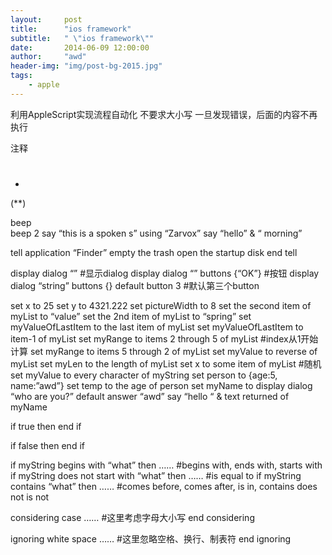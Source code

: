 ```yaml
---
layout:     post
title:      "ios framework"
subtitle:   " \"ios framework\""
date:       2014-06-09 12:00:00
author:     "awd"
header-img: "img/post-bg-2015.jpg"
tags:
    - apple
---
```

利用AppleScript实现流程自动化
不要求大小写
一旦发现错误，后面的内容不再执行

注释
#
-
(**)

beep	
beep 2
say “this is a spoken s” using “Zarvox”
say “hello” & “ morning”

tell application “Finder”
	empty the trash
	open the startup disk
end tell

display dialog “”					#显示dialog
display dialog “” buttons {“OK”}			#按钮
display dialog “string” buttons {}  default button 3    #默认第三个button 

set x to 25
set y to 4321.222
set pictureWidth to 8
set the second item of myList to “value”
set the 2nd item of myList to “spring”
set myValueOfLastItem to the last item of myList
set myValueOfLastItem to item-1 of myList
set myRange to items 2 through 5 of myList		#index从1开始计算
set myRange to items 5 through 2 of myList
set myValue to reverse of myList
set myLen  to the length of myList
set x to some item of myList 			#随机
set myValue to every character of myString
set person to {age:5, name:”awd”}
set temp to the age of person
set myName to display dialog “who are you?” default answer “awd”
say “hello “ & text returned of myName


if true then
end if

if false then 
end if

if myString begins with “what” then ……                 #begins with, ends with, starts with
if myString does not start with “what” then ……	#is equal to 
if myString contains “what” then ……		#comes before, comes after, is in, contains
does not 
is not

considering case
	…… #这里考虑字母大小写
end considering

ignoring white space
	…… #这里忽略空格、换行、制表符
end ignoring
 